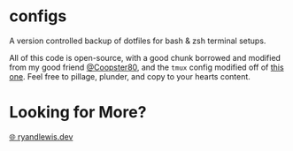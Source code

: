 # configs

A version controlled backup of dotfiles for bash & zsh terminal setups.

All of this code is open-source, with a good chunk borrowed and modified from my good friend [@Coopster80](https://www.github.com/Coopster80), and the `tmux` config modified off of [this one](https://github.com/samoshkin/tmux-config/tree/master). Feel free to pillage, plunder, and copy to your hearts content.

# Looking for More?

[🌐 ryandlewis.dev](https://ryandlewis.dev)
